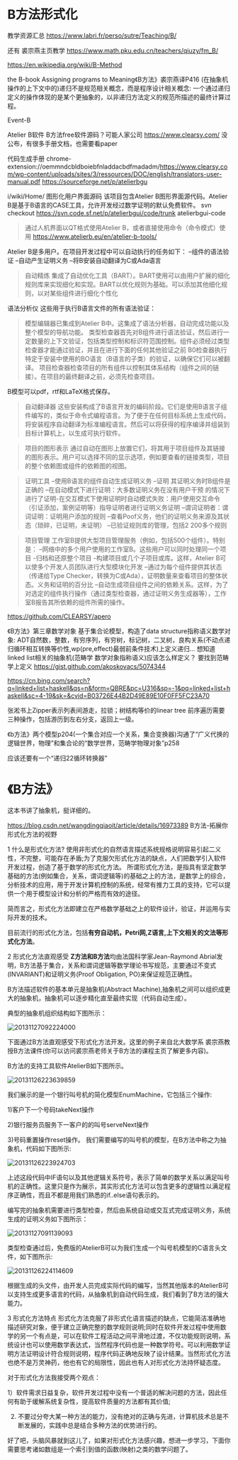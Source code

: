# B方法形式化

教学资源汇总 https://www.labri.fr/perso/sutre/Teaching/B/

还有 裘宗燕主页教学 https://www.math.pku.edu.cn/teachers/qiuzy/fm_B/

https://en.wikipedia.org/wiki/B-Method


the B-book Assigning programs to Meaning《B方法》裘宗燕译P416
(在抽象机操作的上下文中的)递归不是规范相关概念，而是程序设计相关概念:
一个通过递归定义的操作体现的是某个更抽象的，以非递归方法定义的规范所描述的最终计算过程。

Event-B

Atelier B软件 B方法free软件源码？可能人家公司 https://www.clearsy.com/ 没公布，有很多手册文档，也需要看paper

代码生成手册
chrome-extension://oemmndcbldboiebfnladdacbdfmadadm/https://www.clearsy.com/wp-content/uploads/sites/3/ressources/DOC/english/translators-user-manual.pdf
https://sourceforge.net/p/atelierbgu




i/wiki/Home/ 图形化用户界面源码 该项目包含Atelier B图形界面源代码。Atelier B是基于B语言的CASE工具，允许开发经过数学证明的默认免费软件。 svn checkout https://svn.code.sf.net/p/atelierbgui/code/trunk atelierbgui-code

> 通过人机界面以QT格式使用Atelier B，或者直接使用命令（命令模式）使用
https://www.atelierb.eu/en/atelier-b-tools/






Atelier B是多用户。在项目开发过程中可以自动执行的任务如下：
–组件的语法验证
–自动产生证明义务
–将B安装自动翻译为C或Ada语言

>自动精炼
集成了自动优化工具（BART）。BART使用可以由用户扩展的细化规则库来实现细化和实现。BART以优化规则为基础。可以添加其他细化规则，以对某些组件进行细化个性化

语法分析仪
这些用于执行B语言文件的所有语法验证：
>模型编辑器已集成到Atelier B中。这集成了语法分析器，自动完成功能以及整个模型的导航功能。
>类型检查器首先对B组件进行语法验证，然后进行一定数量的上下文验证，包括类型控制和标识符范围控制。组件必须经过类型检查器才能通过验证，并且在进行下面的任何其他验证之前
> B0检查器执行特定于安装中使用的BO语言（B语言的子类）的验证，以确保它们可以被翻译。
项目检查器检查项目的所有组件以控制其体系结构（组件之间的链接）。在项目的最终翻译之前，必须先检查项目。

B模型可以pdf，rtf和LaTeX格式保存。

>自动翻译器
这些安装构成了B语言开发的编码阶段。它们是使用B语言子组件编写的，类似于命令式编程语言。为了便于在任何目标系统上生成代码，将安装程序自动翻译为标准编程语言。然后可以将获得的程序编译并组装到目标计算机上，以生成可执行软件。



>项目的图形表示
通过自动在图形上放置它们，将其用于项目组件及其链接的图形表示。用户可以选择不同的显示选项，例如要查看的链接类型，项目的整个依赖图或组件的依赖图的视图。

>证明工具
–使用B语言的组件自动生成证明义务 –证明
其证明义务时B组件是正确的
–在自动模式下进行证明：大多数证明义务在没有用户干预
的情况下进行了证明-在交互模式下使用证明时自动模式失败：用户使用交互命令（引证添加，案例证明等）指导证明者进行证明义务证明
–谓词证明者：谓词证明：证明用户添加的规则
–查看Poof义务，他们的证明义务来源及其状态（琐碎，已证明，未证明）
–已验证规则库的管理，包括2 200多个规则





>项目管理
工作室B提供大型项目管理服务（例如，包括500个组件）。特别是：
–网​​络中的多个用户使用的工作室B。这些用户可以同时处理同一个项目
-归档和还原整个项目
-构建项目或几个子项目或库。这样，Atelier B可以使多个开发人员团队进行大型模块化开发
–通过为每个组件提供其状态（传递给Type Checker，转换为C或Ada），证明数量来查看项目的整体状态。义务和证明的百分比
–自动生成项目组件之间的依赖关系。这样，为了对选定的组件执行操作（通过类型检查器，通过证明义务生成器等），工作室B报告其所依赖的组件所需的操作。



https://github.com/CLEARSY/apero










《B方法》第三章数学对象
基于集合论模型，构造了data structure指称语义数学对象:
ADT自然数，整数，有穷序列，有穷树，标记树，二叉树，良构关系(不动点递归循环相互转换等价性,wp(pre,effect)最弱前条件技术)上定义递归…
想知道linked list相关的抽象机(范畴学 数学对象指称语义)应该怎么样定义？ 要找到范畴学上定义
https://gist.github.com/akoskovacs/5074344

https://cn.bing.com/search?q=linked+list+haskell&qs=n&form=QBRE&pc=U316&sp=-1&pq=linked+list+haskell&sc=4-19&sk=&cvid=B03726E44B2D49E89E10F0FF5FC23A70

张淞书上Zipper表示列表间游走，拉锁；树结构等价的linear tree 前序遍历需要三种操作，包括游历到左右分支，返回上一级。








《b方法》两个模型p204(一个集合对应一个关系，集合变换器)沟通了“广义代换的逻辑世界，物理”和集合论的“数学世界，范畴学物理对象”p258

应该还要有一个“递归22循环转换器”











# 《B方法》



这本书讲了抽象机，挺详细的。


https://blog.csdn.net/wangdingqiaoit/article/details/16973389 B方法-拓展你形式化方法的视野




1 什么是形式化方法?
           使用非形式化的自然语言描述系统规格说明容易引起二义性，不完整，可能存在矛盾;为了克服欠形式化方法的缺点，人们把数学引入软件开发过程，创造了基于数学的形式化方法。
     所谓形式化方法，是指具有坚定数学基础的方法(例如集合，关系，谓词逻辑等)的基础之上的方法，是数学上的综合，分析技术的应用，用于开发计算机控制的系统，经常有推力工具的支持，它可以提供一个用于模型设计和分析的严格而有效的途径。


简而言之，形式化方法即建立在严格数学基础之上的软件设计，验证，并运用与实际开发的技术。


目前流行的形式化方法，包括**有穷自动机，Petri网,Z语言,上下文相关的文法等形式化方法**。


2 形式化方法直观感受
        **Z方法和B方法**均由法国科学家Jean-Raymond Abrial发明，B方法基于集合，关系和谓词逻辑等数学理论书写规范，主要通过不变式(INVARIANT)和证明义务(Proof Obligation, PO)来保证规范正确性。
        
        
B方法描述软件的基本单元是抽象机(Abstract Machine),抽象机之间可以组织成更大的抽象机，抽象机可以逐步精化直至最终实现（代码自动生成）。

典型的抽象机组织结构如下图所示：


![20131127092224000](_v_images/20210224212118305_5211.png)

 下面通过B方法直观感受下形式化方法开发。这里的例子来自北大数学系 裘宗燕教授B方法课件(你可以访问裘宗燕老师关于B方法的课程主页了解更多内容)。

 

 B方法的支持工具软件AtelierB如下图所示。



![20131126223639859](_v_images/20210224212138704_14667.png)



我们展示的是一个银行叫号机的简化模型EnumMachine，它包括三个操作:

1)客户下一个号码takeNext操作

2)银行服务员服务下一客户的的叫号serveNext操作

3)号码重置操作reset操作。
我们需要编写的叫号机的模型，在B方法中称之为抽象机，代码如下图所示:



![20131126223924703](_v_images/20210224212154418_9940.png)

上述这段代码中IF语句以及其他逻辑关系符号，表示了简单的数学关系以满足叫号机的正确性。这里只是作为展示，其实形式化方法可以包含更多的逻辑性以满足程序正确性，而且不都是用我们熟悉的if..else语句表示的。

编写完的抽象机需要进行类型检查，然后由系统自动或交互式完成证明义务，系统生成的证明义务如下图所示：




![20131127091139093](_v_images/20210224212213128_22619.png)



类型检查通过后，免费版的AtelierB可以为我们生成一个叫号机模型的C语言头文件，如下图所示:



![20131126224114609](_v_images/20210224212229033_26577.png)

根据生成的头文件，由开发人员完成实际代码的编写，当然其他版本的AtelierB可以支持生成更多语言的代码，从抽象机到自动代码生成，我们看到了B方法的强大能力。





3 形式化方法特点
     形式化方法克服了非形式化语言描述的缺点，它能简洁准确地描述研究对象，便于建立正确完整的数学规则说明;同时在软件开发过程中使用数学的另一个有点是，可以在软件工程活动之间平滑地过渡，不仅功能规则说明，系统设计也可以使用数学表达式，当然程序代码也是一种数学符号。可以利用数学证明方法证明设计符合规则说明，程序代码正确地反映了设计结果。当然形式化方法也绝不是万灵神药，他也有它的局限性，因此也有人对形式化方法持怀疑态度。

对于形式化方法我接受两个观点：

   1）软件需求日益复杂，软件开发过程中没有一个普适的解决问题的方法，因此任何有助于缓解系统复杂性，提高软件质量的方法都有其价值;

   2) 不要过分夸大某一种方法的能力，没有绝对的正确与先进，计算机技术总是不断发展的，实践中总是结合多种方法的优势进行的。


好了吧，头脑风暴就到这儿了，如果对形式化方法感兴趣，想进一步学习，下面你需要思考诸如数组是一个索引到值的函数(映射)之类的数学问题了。




























